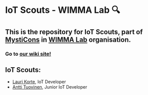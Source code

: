 # IoT Scouts - WIMMA Lab :mag: 

## This is the repository for IoT Scouts, part of [MystiCons](https://wimmalab.github.io/mysticons) in [WIMMA Lab](https://wimmalab.github.io/) organisation.

### Go to [our wiki site!](https://cybertrust.labranet.jamk.fi/cf2017/iot-scouts/wikis/home)

## IoT Scouts:
* [Lauri Korte](https://www.linkedin.com/in/kortelauri/), IoT Developer
* [Antti Tuovinen](https://www.linkedin.com/in/anttuov/), Junior IoT Developer
